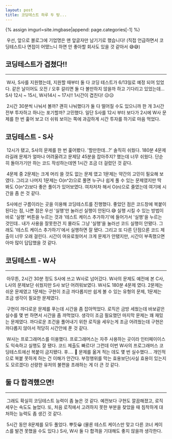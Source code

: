 ```yaml
---
layout: post
title: 코딩테스트 하루 두 탕...
---
```


{% assign imgurl=site.imgbase|append: page.categories[-1] %}

&nbsp;우선, 앞으로 블로그에 기업명은 맨 앞글자만 남기기로 했습니다! (직접 언급하면서 코딩테스트나 면접이 어땠느니 하면 안 좋아할 회사도 있을 것 같아서 😅😅)



## 코딩테스트가 겹쳤다!!

---

&nbsp;W사, S사를 지원했는데, 지원할 때부터 둘 다 코딩 테스트가 6/13일로 예정 되어 있었다. 같은 날이어도 오전 / 오후 갈리면 둘 다 볼만하지 않을까 하고 기다리고 있었는데... S사 12시 ~ 15시, W사14시 ~ 17시!! 1시간이 겹친다! 😥😥

&nbsp;2시간 30분씩 나눠서 볼까? 괜히 나눠했다가 둘 다 떨어질 수도 있으니까 한 개 3시간 전부 투자하고 하나는 포기할까? 고민했다. 일단 S사를 12시 부터 보다가 2시에 W사 문제를 한 번 훑어 보고 더 쉬워 보이는 쪽에 과감하게 시간 투자를 하기로 마음 먹었다.



## 코딩테스트 - S사 

&nbsp;12시가 됐고, S사의 문제를 한 번 훑어봤다. '할만한데...?' 솔직히 쉬웠다. 180분 4문제라길래 문제가 얼마나 어려울려고 문제당 45분을 잡아주지? 했는데 너무 쉬웠다. 단순히 돌아가기만 하는 코드 작성하는데엔 1시간 조금 더 걸렸던 것 같다.  

&nbsp;4문제 중 2문제는 크게 머리 쓸 것도 없는 문제 였고 1문제는 약간의 고민이 필요해 보였다. 그리고 나머지 1문제는 O(n^2)으로 풀면 누구나 쉽게 풀 수 있는 문제였지만 딱 봐도 O(n^2)보다 좋은 풀이가 있어보였다. 여차저차 해서 O(n)으로 줄였는데 여기에 시간을 좀 쓴 것 같다.

&nbsp;S사에선 구름이라는 곳을 이용해 코딩테스트를 진행했다. 좋았던 점은 코드창에 복붙이 된다는 점, 나쁜 점은 우선 '실행'만 눌러선 실행이 안된다.😅 실행 시킬 수 있는 방법이 바로 '실행' 버튼을 누르는 것과 '테스트 케이스 추가하기'에 들어가서 '실행'을 누르는 것인데.. 내가 사용을 잘못한건 지 몰라도 그냥 '실행'을 눌러선 코드 실행이 안됐다. 그래도 '테스트 케이스 추가하기'에서 실행하면 잘 됐다. 그리고 또 다른 단점으론 코드 제출이 너무 오래 걸린다. 시간이 여유로웠어서 크게 문제가 안됐지만, 시간이 부족했으면 아마 많이 답답했을 것 같다.



## 코딩테스트 - W사

---

&nbsp;아무튼, 2시간 30분 정도 S사에 쓰고 W사로 넘어갔다. W사의 문제도 예전에 본 C사, L사의 문제보단 쉬웠지만 S사 보단 어려워보였다. W사도 180분 4문제 였다. 2문제는 쉬운 문제였고 1문제는 구현이 조금 까다롭지만 쉽게 볼 수 있는 유형의 문제, 1문제는 조금 생각이 필요한 문제였다.

&nbsp;구현이 까다로운 문제를 푸는데 시간을 좀 잡아먹었다. 로직은 금방 세웠는데 바보같은 실수를 몇 번 하면서 시간을 좀 까먹었다. 생각이 조금 필요했던 마지막 문제는 꽤 재밌는 문제였다. 까다로운 조건을 풀어내기 위한 로직을 세우는게 조금 어려웠는데 구현은 까다롭지 않아서 적당히 시간안에 푼 것 같다.

&nbsp;W사는 프로그래머스를 이용했다. 프로그래머스는 자주 사용하는 곳이라 인터페이이스도 익숙하고 실행도 잘 됐다. 코드 제출도 빠르다! 그런데 이번 W사의 프로그래머스 코딩테스트에선 복붙이 금지됐다. 후.... 😤 문제를 옮겨 적는 데도 몇 번 실수했다... 개인적으로 복붙 못하게 하는 건 이해가 안간다. 부정행위를 막는 효용보단(사실 효용이 있는지도 모르겠다) 선량한 유저의 불편을 초래하는 게 더 큰 것 같다.



## 둘 다 합격했으면!

---

&nbsp;그래도 확실히 코딩테스트 능력이 좀 늘은 것 같다. 예전보다 구현도 깔끔해졌고, 로직 세우는 속도도 늘었다. 또, 처음 로직에서 고려하지 못한 부분을 찾았을 때 침착하게 대처하는 능력도 좀 생긴 것 같다. 

&nbsp;5시간 동안 8문제를 모두 풀었다. 뿌듯😀 (물론 테스트 케이스만 맞고 다른 코너 케이스를 발견 못했을 수도 있다.) S사, W사 둘 다 합격을 기대해도 좋지 않을까 생각한다.